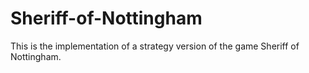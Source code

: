 # Sheriff-of-Nottingham
This is the implementation of a strategy version of the game Sheriff of Nottingham.
